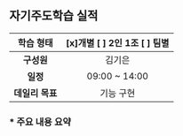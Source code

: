 ## 자기주도학습 실적


|  **학습 형태**  | [x]개별 [ ] 2인 1조 [ ] 팀별 |
| :-------------: | :--------------------------: |
|   **구성원**    |            김기은            |
|    **일정**     |        09:00 ~ 14:00         |
| **데일리 목표** |          기능 구현           |

### * 주요 내용 요약

